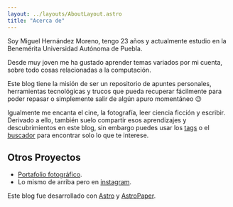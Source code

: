 ```yaml
---
layout: ../layouts/AboutLayout.astro
title: "Acerca de"
---
```


Soy Miguel Hernández Moreno, tengo 23 años y actualmente estudio en la Benemérita Universidad Autónoma de Puebla.

Desde muy joven me ha gustado aprender temas variados por mi cuenta, sobre todo cosas relacionadas a la computación.

Este blog tiene la misión de ser un repositorio de apuntes personales, herramientas tecnológicas y trucos que pueda recuperar fácilmente para poder repasar o simplemente salir de algún apuro momentáneo 😉

Igualmente me encanta el cine, la fotografía, leer ciencia ficción y escribir. Derivado a ello, también suelo compartir esos aprendizajes y descubrimientos en este blog, sin embargo puedes usar los [tags](/tags/) o el [buscador](/search/) para encontrar solo lo que te interese.

<!-- AstroPaper is a minimal, responsive and SEO-friendly Astro blog theme. I designed and crafted this based on [my personal blog](https://satnaing.dev/blog). -->
<!---->
<!-- This theme is aimed to be accessible out of the box. Light and dark mode are supported by -->
<!-- default and additional color schemes can also be configured. -->
<!---->
<!-- This theme is self-documented \_ which means articles/posts in this theme can also be considered as documentations. So, see the documentation for more info. -->

<!-- <div> -->
<!--   <img src="/assets/dev.svg" class="sm:w-1/2 mx-auto" alt="coding dev illustration"> -->
<!-- </div> -->

## Otros Proyectos

- <a href="https://miguehm.github.io/foto" target="_blank" rel="noopener noreferrer">Portafolio fotográfico</a>.
- Lo mismo de arriba pero en <a href="https://instagram.com/_miguehm" target="_blank" rel="noopener noreferrer">instagram</a>.

Este blog fue desarrollado con [Astro](https://astro.build) y [AstroPaper](https://github.com/satnaing/astro-paper).

<!-- This theme is written in vanilla JavaScript (+ TypeScript for type checking) and a little bit of ReactJS for some interactions. TailwindCSS is used for styling; and Markdown is used for blog contents. -->
<!---->
<!-- ## Features -->
<!---->
<!-- Here are certain features of this site. -->
<!---->
<!-- - fully responsive and accessible -->
<!-- - SEO-friendly -->
<!-- - light & dark mode -->
<!-- - fuzzy search -->
<!-- - super fast performance -->
<!-- - draft posts -->
<!-- - pagination -->
<!-- - sitemap & rss feed -->
<!-- - highly customizable -->
<!---->
<!-- If you like this theme, you can star/contribute to the [repo](https://github.com/satnaing/astro-paper).   -->
<!-- Or you can even give any feedback via my [email](mailto:contact@satnaing.dev). -->
